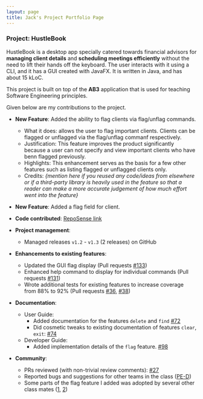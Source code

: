 ```yaml
---
layout: page
title: Jack's Project Portfolio Page
---
```


### Project: HustleBook

HustleBook is a desktop app specially catered towards financial advisors for **managing client details** and **scheduling meetings efficiently** without the need to lift their hands off the keyboard.
The user interacts with it using a CLI, and it has a GUI created with JavaFX. It is written in Java, and has about 15 kLoC.

This project is built on top of the **AB3** application that is used for teaching Software Engineering principles.

Given below are my contributions to the project.

* **New Feature**: Added the ability to flag clients via flag/unflag commands.
    * What it does: allows the user to flag important clients. Clients can be flagged or unflagged via the flag/unflag commanf respectively. 
    * Justification: This feature improves the product significantly because a user can not specify and view important clients who have benn flagged previously. 
    * Highlights: This enhancement serves as the basis for a few other features such as listing flagged or unflagged clients only. 
    * Credits: *{mention here if you reused any code/ideas from elsewhere or if a third-party library is heavily used in the feature so that a reader can make a more accurate judgement of how much effort went into the feature}*

* **New Feature**: Added a flag field for client. 

* **Code contributed**: [RepoSense link](https://nus-cs2103-ay2122s2.github.io/tp-dashboard/?search=j4ck990&sort=groupTitle&sortWithin=title&timeframe=commit&mergegroup=&groupSelect=groupByRepos&breakdown=false&since=2022-02-18&tabOpen=true&tabType=authorship&zFR=false&tabAuthor=j4ck990&tabRepo=AY2122S2-CS2103T-W15-2%2Ftp%5Bmaster%5D&authorshipIsMergeGroup=false&authorshipFileTypes=functional-code~docs~test-code~other&authorshipIsBinaryFileTypeChecked=false)

* **Project management**:
    * Managed releases `v1.2` - `v1.3` (2 releases) on GitHub

* **Enhancements to existing features**:
    * Updated the GUI flag display (Pull requests [\#133](https://github.com/AY2122S2-CS2103T-W15-2/tp/pull/133))
    * Enhanced help command to display for individual commands (Pull requests [\#131](https://github.com/AY2122S2-CS2103T-W15-2/tp/pull/131))
    * Wrote additional tests for existing features to increase coverage from 88% to 92% (Pull requests [\#36](), [\#38]())

* **Documentation**:
    * User Guide:
        * Added documentation for the features `delete` and `find` [\#72]()
        * Did cosmetic tweaks to existing documentation of features `clear`, `exit`: [\#74]()
    * Developer Guide:
        * Added implementation details of the `flag` feature. [\#98](https://github.com/AY2122S2-CS2103T-W15-2/tp/pull/98)

* **Community**:
    * PRs reviewed (with non-trivial review comments): [\#27]()
    * Reported bugs and suggestions for other teams in the class ([PE-D](https://github.com/j4ck990/ped/issues?q=is:issue+is:open))
    * Some parts of the flag feature I added was adopted by several other class mates ([1](), [2]())
